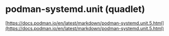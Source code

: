 # podman-systemd.unit (quadlet)

[https://docs.podman.io/en/latest/markdown/podman-systemd.unit.5.html](https://docs.podman.io/en/latest/markdown/podman-systemd.unit.5.html)
